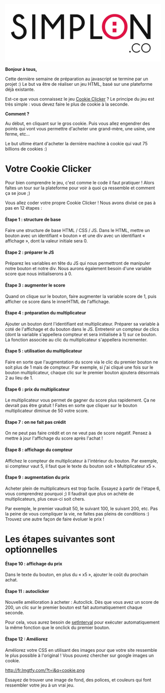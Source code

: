 ![image alt text](image_0.jpg)

**Bonjour à tous,**

Cette dernière semaine de préparation au javascript se termine par un projet :) Le but va être de réaliser un jeu HTML, basé sur une plateforme déjà existante.


Est-ce que vous connaissez le jeu [Cookie Clicker](http://orteil.dashnet.org/cookieclicker/) ? Le principe du jeu est très simple : vous devez faire le plus de cookie à la seconde.

**Comment ?**

Au début, en cliquant sur le gros cookie. Puis vous allez engendrer des points qui vont vous permettre d'acheter une grand-mère, une usine, une ferme, etc...

Le but ultime étant d'acheter la dernière machine à cookie qui vaut 75 billions de cookies :)

# Votre Cookie Clicker

Pour bien comprendre le jeu, c'est comme le code il faut pratiquer ! Alors faîtes un tour sur la plateforme pour voir à quoi ça ressemble et comment ça se joue ;)

Vous allez coder votre propre Cookie Clicker ! Nous avons divisé ce pas à pas en 12 étapes :

#### Étape 1 : structure de base

Faire une structure de base HTML / CSS / JS. Dans le HTML, mettre un bouton avec un identifiant « bouton » et une div avec un identifiant « affichage », dont la valeur initiale sera 0.

#### Étape 2 : préparer le JS

Préparez les variables en tête du JS qui nous permettront de manipuler notre bouton et notre div. Nous aurons également besoin d'une variable score que nous initialiserons à 0.

#### Étape 3 : augmenter le score

Quand on clique sur le bouton, faire augmenter la variable score de 1, puis afficher ce score dans le innerHTML de l'affichage.

#### Étape 4 : préparation du multiplicateur

Ajouter un bouton dont l'identifiant est multiplicateur. Préparer sa variable à coté de l'affichage et du bouton dans le JS. Entretenir un compteur de clics (dont la variable s'appellera compteur et sera initialisée à 1) sur ce bouton. La fonction associée au clic du multiplicateur s'appellera incrementer.

#### Étape 5 : utilisation du multiplicateur

Faire en sorte que l'augmentation du score via le clic du premier bouton ne soit plus de 1 mais de compteur. Par exemple, si j'ai cliqué une fois sur le bouton multiplicateur, chaque clic sur le premier bouton ajoutera désormais 2 au lieu de 1.

#### Étape 6 : prix du multiplicateur

Le multiplicateur vous permet de gagner du score plus rapidement. Ça ne devrait pas être gratuit ! Faites en sorte que cliquer sur le bouton multiplicateur diminue de 50 votre score.

#### Étape 7 : on ne fait pas crédit

On ne peut pas faire crédit et on ne veut pas de score négatif. Pensez à mettre à jour l'affichage du score après l'achat !

#### Étape 8 : affichage du compteur

Affichez le compteur de multiplicateur à l'intérieur du bouton. Par exemple, si compteur vaut 5, il faut que le texte du bouton soit « Multiplicateur x5 ».

#### Étape 9 : augmentation du prix

Acheter plein de multiplicateurs est trop facile. Essayez à partir de l'étape 6, vous comprendrez pourquoi ;) Il faudrait que plus on achète de multiplicateurs, plus ceux-ci soit chers.

Par exemple, le premier vaudrait 50, le suivant 100, le suivant 200, etc. Pas la peine de vous compliquer la vie, ne faites pas pleins de conditions :) Trouvez une autre façon de faire évoluer le prix !

# Les étapes suivantes sont optionnelles

#### Étape 10 : affichage du prix

Dans le texte du bouton, en plus du « x5 », ajouter le coût du prochain achat.


#### Étape 11 : autoclicker

Nouvelle amélioration à acheter : Autoclick. Dès que vous avez un score de 200, un clic sur le premier bouton est fait automatiquement chaque seconde.

Pour cela, vous aurez besoin de [setInterval](http://www.xul.fr/ecmascript/settimeout.php) pour exécuter automatiquement la même fonction que le onclick du premier bouton.

#### Étape 12 : Améliorez

Améliorez votre CSS en utilisant des images pour que votre site ressemble le plus possible à l'original ! Vous pouvez chercher sur google images un cookie.

http://fr.lmgtfy.com/?t=i&q=cookie.png

Essayez de trouver une image de fond, des polices, et couleurs qui font ressembler votre jeu à un vrai jeu.
